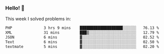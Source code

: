 ### Hello! 👋

This week I solved problems in:

<!--START_SECTION:waka-->

```txt
PHP              3 hrs 9 mins    ███████████████████░░░░░░   76.13 %
XML              31 mins         ███▒░░░░░░░░░░░░░░░░░░░░░   12.79 %
JSON             6 mins          ▓░░░░░░░░░░░░░░░░░░░░░░░░   02.52 %
Text             6 mins          ▓░░░░░░░░░░░░░░░░░░░░░░░░   02.50 %
textmate         5 mins          ▓░░░░░░░░░░░░░░░░░░░░░░░░   02.20 %
```

<!--END_SECTION:waka-->
